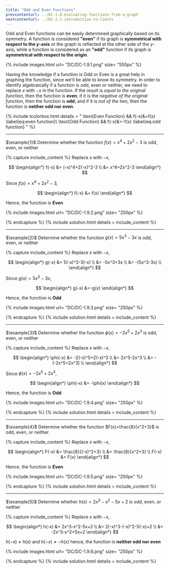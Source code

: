 ```yaml
---
title: "Odd and Even Functions"
prevcontenturl: ../DC-1.8-evaluating-functions-from-a-graph
nextcontenturl: ../DC-2.1-introduction-to-limits
---
```




Odd and Even functions can be easily determined graphically based on its symmetry. A function is considered **"even"** if its graph is **symmetrical with respect to the $y$-axis** or the graph is reflected at the other side of the $y$-axis, while a function is considered as an **"odd"** function if its graph is **symmetrical with respect to the origin**.

{% include images.html 
    url= "DC/DC-1.9.1.png" 
    size= "550px"
%}






Having the knowledge if a function is Odd or Even is a great help in graphing the function, since we'll be able to know its symmetry. 
In order to identify algebraically if a function is odd, even or neither, we need to replace $x$ with $-x$ in the function. If the result is *equal to the original function*, then the function is **even**; if it is the *negative of the original function*, then the function is **odd**; and if it is *not of the two*, then the function is **neither odd nor even**.

{% include tcolorbox.html
    details = "
        \text{Even Function} 		&& 	f(-x)&=f(x)
            \label{eq:even function}\\
        \text{Odd Function} 	&& 	f(-x)&=-f(x)
            \label{eq:odd function}
    "
%}


---
$\example{1}$
Determine whether the function $f(x)=x^4+2x^2-3$ is odd, even, or neither

{% capture include_content %}
Replace $x$ with $-x$,

$$
\begin{align*}
	f(-x) &= (-x)^4+2(-x)^2-3 \\
	       &= x^4+2x^2-3 
\end{align*}
$$

Since $f(x)=x^4+2x^2-3$,

$$
\begin{align*}
	f(-x) &= f(x)
\end{align*}
$$

Hence, the function is **Even**


{% include images.html 
    url= "DC/DC-1.9.2.png" 
    size= "250px"
%}

{% endcapture %}
{% include solution.html details = include_content %}



---
$\example{2}$
Determine whether the function $g(x)=5x^3-3x$ is odd, even, or neither

{% capture include_content %}
Replace $x$ with $-x$,

$$
\begin{align*}
	g(-x) &= 5(-x)^3-3(-x) \\
		&= -5x^3+3x  \\
		&= -(5x^3-3x) \\
\end{align*}
$$

Since $g(x)=5x^3-3x$,

$$
\begin{align*}
	g(-x) &=-g(x)
\end{align*}
$$

Hence, the function is **Odd**

{% include images.html 
    url= "DC/DC-1.9.3.png" 
    size= "250px"
%}

{% endcapture %}
{% include solution.html details = include_content %}




---
$\example{3}$
Determine whether the function $\phi(x)=-2x^5+2x^3$ is odd, even, or neither

{% capture include_content %}
Replace $x$ with $-x$,

$$
\begin{align*}
	\phi(-x) &= -2(-x)^5+2(-x)^3 \\
		     &= 2x^5-2x^3  \\
		     &= -(-2x^5+2x^3) \\
\end{align*}
$$

Since $\phi(x)=-2x^5+2x^3$,

$$
\begin{align*}
	\phi(-x) &= -\phi(x)
\end{align*}
$$

Hence, the function is **Odd**

{% include images.html 
    url= "DC/DC-1.9.4.png" 
    size= "250px"
%}

{% endcapture %}
{% include solution.html details = include_content %}






---
$\example{4}$
Determine whether the function $F(x)=\frac{8}{x^2+3}$ is odd, even, or neither

{% capture include_content %}
Replace $x$ with $-x$,

$$
\begin{align*}
	F(-x) &= \frac{8}{(-x)^2+3} \\
		&= \frac{8}{x^2+3} \\
	F(-x) &= F(x)
\end{align*}
$$

Hence, the function is **Even**

{% include images.html 
    url= "DC/DC-1.9.5.png" 
    size= "250px"
%}

{% endcapture %}
{% include solution.html details = include_content %}








---
$\example{5}$
Determine whether $h(x)=2x^3-x^2-5x+2$ is odd, even, or neither

{% capture include_content %}
Replace $x$ with $-x$,

$$
\begin{align*}
    h(-x) &= 2x^3-x^2-5x+2 \\
        &= 2(-x)^3-(-x)^2-5(-x)+2  \\
        &= -2x^3-x^2+5x+2 
\end{align*}
$$

$h(-x) \neq h(x)$   and  $h(-x) \neq -h(x)$  hence, the function is **neither odd nor even** 

{% include images.html 
    url= "DC/DC-1.9.6.png" 
    size= "250px"
%}

{% endcapture %}
{% include solution.html details = include_content %}
